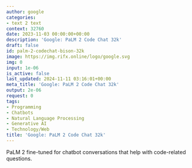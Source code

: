 ```yaml
---
author: google
categories:
- text 2 text
context: 32760
date: 2023-11-03 00:00:00+00:00
description: 'Google: PaLM 2 Code Chat 32k'
draft: false
id: palm-2-codechat-bison-32k
image: https://img.rifx.online/logo/google.svg
img: 0
input: 1e-06
is_active: false
last_updated: 2024-11-11 03:16:01+00:00
meta_title: 'Google: PaLM 2 Code Chat 32k'
output: 2e-06
request: 0
tags:
- Programming
- Chatbots
- Natural Language Processing
- Generative AI
- Technology/Web
title: 'Google: PaLM 2 Code Chat 32k'
---
```




PaLM 2 fine-tuned for chatbot conversations that help with code-related questions.

